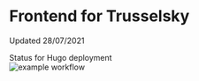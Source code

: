 # Frontend for Trusselsky

Updated 28/07/2021

Status for Hugo deployment  
![example workflow](https://github.com/trusselsky/trusselsky.github.io/actions/workflows/main.yml/badge.svg)
